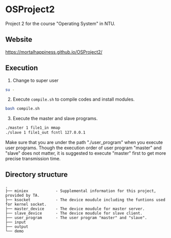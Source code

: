 # OSProject2
Project 2 for the course "Operating System" in NTU.

## Website
https://mortalhappiness.github.io/OSProject2/

## Execution
1. Change to super user
```sh
su -
```
2. Execute `compile.sh` to compile codes and install modules.
```sh
bash compile.sh
```
3. Execute the master and slave programs.
```sh
./master 1 file1_in mmap
./slave 1 file1_out fcntl 127.0.0.1
```
Make sure that you are under the path "./user_program" when you execute user programs.
Though the execution order of user program "master" and "slave" does not matter,
it is suggested to execute "master" first to get more precise transmission time.

## Directory structure

    .
    ├── miniex            - Supplemental information for this project, provided by TA.
    ├── ksocket           - The device moudule including the funtions used for kernel socket.
    ├── master_device     - The device moudule for master server.
    ├── slave_device      - The device moudule for slave client.
    ├── user_program      - The user program "master" and "slave".
    ├── input
    ├── output
    └── demo

